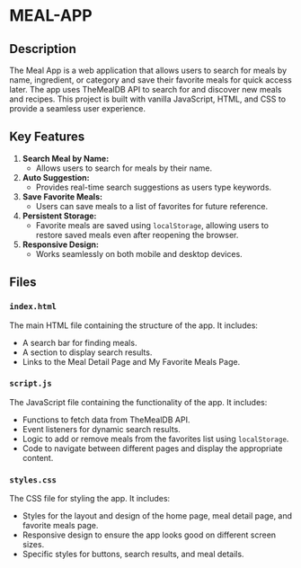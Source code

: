 # MEAL-APP

## Description
The Meal App is a web application that allows users to search for meals by name, ingredient, or category and save their favorite meals for quick access later. The app uses TheMealDB API to search for and discover new meals and recipes. This project is built with vanilla JavaScript, HTML, and CSS to provide a seamless user experience.

## Key Features
1. **Search Meal by Name:**
   - Allows users to search for meals by their name.
2. **Auto Suggestion:**
   - Provides real-time search suggestions as users type keywords.
3. **Save Favorite Meals:**
   - Users can save meals to a list of favorites for future reference.
4. **Persistent Storage:**
   - Favorite meals are saved using `localStorage`, allowing users to restore saved meals even after reopening the browser.
5. **Responsive Design:**
   - Works seamlessly on both mobile and desktop devices.

## Files

### `index.html`
The main HTML file containing the structure of the app. It includes:
- A search bar for finding meals.
- A section to display search results.
- Links to the Meal Detail Page and My Favorite Meals Page.

### `script.js`
The JavaScript file containing the functionality of the app. It includes:
- Functions to fetch data from TheMealDB API.
- Event listeners for dynamic search results.
- Logic to add or remove meals from the favorites list using `localStorage`.
- Code to navigate between different pages and display the appropriate content.

### `styles.css`
The CSS file for styling the app. It includes:
- Styles for the layout and design of the home page, meal detail page, and favorite meals page.
- Responsive design to ensure the app looks good on different screen sizes.
- Specific styles for buttons, search results, and meal details.


